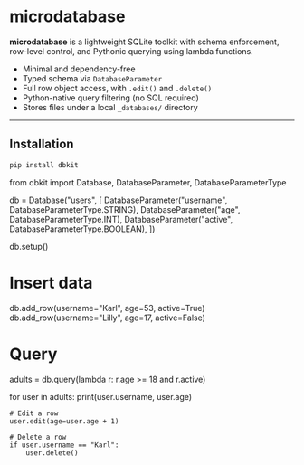 # microdatabase

**microdatabase** is a lightweight SQLite toolkit with schema enforcement, row-level control, and Pythonic querying using lambda functions.

- Minimal and dependency-free
- Typed schema via `DatabaseParameter`
- Full row object access, with `.edit()` and `.delete()`
- Python-native query filtering (no SQL required)
- Stores files under a local `_databases/` directory

---

## Installation

```bash
pip install dbkit


````
from dbkit import Database, DatabaseParameter, DatabaseParameterType

db = Database("users", [
    DatabaseParameter("username", DatabaseParameterType.STRING),
    DatabaseParameter("age", DatabaseParameterType.INT),
    DatabaseParameter("active", DatabaseParameterType.BOOLEAN),
])

db.setup()

# Insert data
db.add_row(username="Karl", age=53, active=True)
db.add_row(username="Lilly", age=17, active=False)

# Query
adults = db.query(lambda r: r.age >= 18 and r.active)

for user in adults:
    print(user.username, user.age)

    # Edit a row
    user.edit(age=user.age + 1)

    # Delete a row
    if user.username == "Karl":
        user.delete()